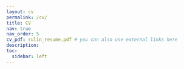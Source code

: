 ```yaml
---
layout: cv
permalink: /cv/
title: CV
nav: true
nav_order: 5
cv_pdf: rulin_resume.pdf # you can also use external links here
description:
toc:
  sidebar: left
---
```

